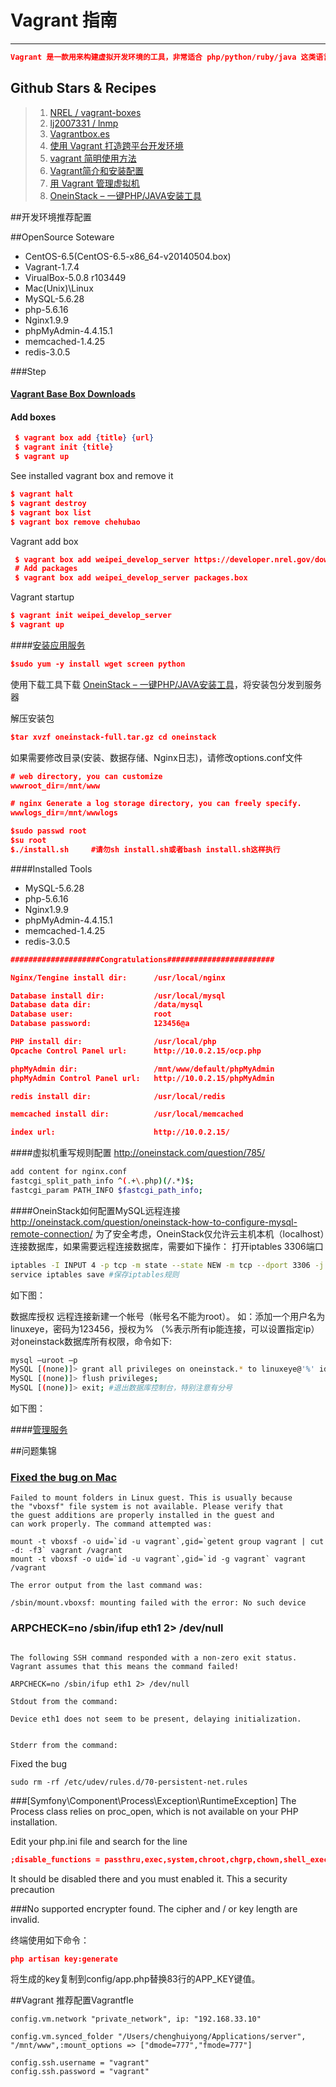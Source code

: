 # Vagrant 指南

---

```json
Vagrant 是一款用来构建虚拟开发环境的工具，非常适合 php/python/ruby/java 这类语言开发 web 应用，“代码在我机子上运行没有问题”这种说辞将成为历史。
```


## Github Stars & Recipes

> 1. [NREL / vagrant-boxes](https://github.com/NREL/vagrant-boxes)
> 2. [lj2007331 / lnmp](https://github.com/lj2007331/lnmp)
> 3. [Vagrantbox.es](http://www.vagrantbox.es/)
> 4. [使用 Vagrant 打造跨平台开发环境](http://segmentfault.com/a/1190000000264347)
> 5. [vagrant 简明使用方法](http://my.oschina.net/guanyue/blog/390287)
> 6. [Vagrant简介和安装配置](http://rmingwang.com/vagrant-commands-and-config.html)
> 7. [用 Vagrant 管理虚拟机](http://ninghao.net/blog/2077)
> 8. [OneinStack – 一键PHP/JAVA安装工具](http://oneinstack.com/)

##开发环境推荐配置

##OpenSource Soteware

+ CentOS-6.5(CentOS-6.5-x86_64-v20140504.box)
+ Vagrant-1.7.4
+ VirualBox-5.0.8 r103449
+ Mac(Unix)\Linux
+ MySQL-5.6.28
+ php-5.6.16
+ Nginx1.9.9
+ phpMyAdmin-4.4.15.1
+ memcached-1.4.25
+ redis-3.0.5

###Step

#### [Vagrant Base Box Downloads](http://nrel.github.io/vagrant-boxes/)
#### Add boxes
```json
 $ vagrant box add {title} {url}
 $ vagrant init {title}
 $ vagrant up
```

See installed vagrant box and remove it
```json
$ vagrant halt
$ vagrant destroy
$ vagrant box list
$ vagrant box remove chehubao
```

Vagrant add box
```json
 $ vagrant box add weipei_develop_server https://developer.nrel.gov/downloads/vagrant-boxes/CentOS-6.7-x86_64-v20151108.box
 # Add packages
 $ vagrant box add weipei_develop_server packages.box
```

Vagrant startup
```json
$ vagrant init weipei_develop_server
$ vagrant up
```


####[安装应用服务](http://oneinstack.com/)

```json
$sudo yum -y install wget screen python
```
使用下载工具下载 [OneinStack – 一键PHP/JAVA安装工具](http://mirrors.linuxeye.com/oneinstack-full.tar.gz)，将安装包分发到服务器

解压安装包
```json
$tar xvzf oneinstack-full.tar.gz cd oneinstack
```
如果需要修改目录(安装、数据存储、Nginx日志)，请修改options.conf文件

```json
# web directory, you can customize
wwwroot_dir=/mnt/www

# nginx Generate a log storage directory, you can freely specify.
wwwlogs_dir=/mnt/wwwlogs
```

```json
$sudo passwd root
$su root
$./install.sh     #请勿sh install.sh或者bash install.sh这样执行
```

####Installed Tools
+ MySQL-5.6.28
+ php-5.6.16
+ Nginx1.9.9
+ phpMyAdmin-4.4.15.1
+ memcached-1.4.25
+ redis-3.0.5

```json
####################Congratulations########################

Nginx/Tengine install dir:      /usr/local/nginx

Database install dir:           /usr/local/mysql
Database data dir:              /data/mysql
Database user:                  root
Database password:              123456@a

PHP install dir:                /usr/local/php
Opcache Control Panel url:      http://10.0.2.15/ocp.php

phpMyAdmin dir:                 /mnt/www/default/phpMyAdmin
phpMyAdmin Control Panel url:   http://10.0.2.15/phpMyAdmin

redis install dir:              /usr/local/redis

memcached install dir:          /usr/local/memcached

index url:                      http://10.0.2.15/
```
####虚拟机重写规则配置
http://oneinstack.com/question/785/
```bash
add content for nginx.conf
fastcgi_split_path_info ^(.+\.php)(/.*)$;
fastcgi_param PATH_INFO $fastcgi_path_info;
```

####OneinStack如何配置MySQL远程连接
http://oneinstack.com/question/oneinstack-how-to-configure-mysql-remote-connection/
为了安全考虑，OneinStack仅允许云主机本机（localhost）连接数据库，如果需要远程连接数据库，需要如下操作：
打开iptables 3306端口
```bash
iptables -I INPUT 4 -p tcp -m state --state NEW -m tcp --dport 3306 -j ACCEPT
service iptables save #保存iptables规则
```
如下图：

数据库授权
远程连接新建一个帐号（帐号名不能为root）。
如：添加一个用户名为linuxeye，密码为123456，授权为% （%表示所有ip能连接，可以设置指定ip）对oneinstack数据库所有权限，命令如下:
```bash
mysql –uroot –p
MySQL [(none)]> grant all privileges on oneinstack.* to linuxeye@'%' identified by '123456'; #授权语句，特别注意有分号
MySQL [(none)]> flush privileges;
MySQL [(none)]> exit; #退出数据库控制台，特别注意有分号
```
如下图：




####[管理服务](http://oneinstack.com/install/)


##问题集锦

### [Fixed the bug on Mac](http://stackoverflow.com/questions/22717428/vagrant-error-failed-to-mount-folders-in-linux-guest)

```
Failed to mount folders in Linux guest. This is usually because
the "vboxsf" file system is not available. Please verify that
the guest additions are properly installed in the guest and
can work properly. The command attempted was:

mount -t vboxsf -o uid=`id -u vagrant`,gid=`getent group vagrant | cut -d: -f3` vagrant /vagrant
mount -t vboxsf -o uid=`id -u vagrant`,gid=`id -g vagrant` vagrant /vagrant

The error output from the last command was:

/sbin/mount.vboxsf: mounting failed with the error: No such device

```

### ARPCHECK=no /sbin/ifup eth1 2> /dev/null
```

The following SSH command responded with a non-zero exit status.
Vagrant assumes that this means the command failed!

ARPCHECK=no /sbin/ifup eth1 2> /dev/null

Stdout from the command:

Device eth1 does not seem to be present, delaying initialization.


Stderr from the command:
```
Fixed the bug
```
sudo rm -rf /etc/udev/rules.d/70-persistent-net.rules
```

###[Symfony\Component\Process\Exception\RuntimeException]
  The Process class relies on proc_open, which is not available on your PHP installation.

Edit your php.ini file and search for the line
 ```json
 ;disable_functions = passthru,exec,system,chroot,chgrp,chown,shell_exec,proc_open,proc_get_status,ini_alter,ini_restore,dl,openlog,syslog,readlink,symlink,popepassthru,stream_socket_server,fsocket,popen
 ```
It should be disabled there and you must enabled it. This a security precaution

###No supported encrypter found. The cipher and / or key length are invalid.

终端使用如下命令：
```json
php artisan key:generate
```
将生成的key复制到config/app.php替换83行的APP_KEY键值。


##Vagrant 推荐配置Vagrantfle

```
config.vm.network "private_network", ip: "192.168.33.10"

config.vm.synced_folder "/Users/chenghuiyong/Applications/server", "/mnt/www",:mount_options => ["dmode=777","fmode=777"]

config.ssh.username = "vagrant"
config.ssh.password = "vagrant"
```
